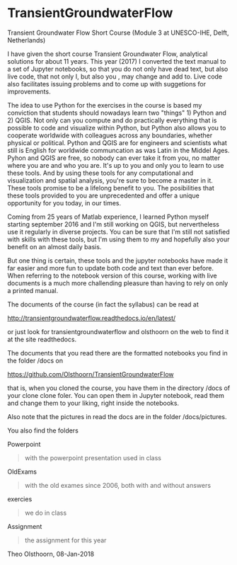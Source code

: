 # TransientGroundwaterFlow
Transient Groundwater Flow Short Course (Module 3 at UNESCO-IHE, Delft, Netherlands)

I have given the short course Transient Groundwater Flow, analytical solutions for about 11 years. This year (2017)
I converted the text manual to a set of Jupyter notebooks, so that you do not only have dead text, but also live code, that not only I, but also you , may change and add to. Live code also facilitates issuing problems and to come up with suggetions for improvements.

The idea to use Python for the exercises in the course is based my conviction that students should nowadays learn two "things"  1) Python and 2) QGIS. Not only can you compute
and do practically everything that is possible to code and visualize within Python, but Python also allows you to cooperate worldwide with
colleagues across any boundaries, whether physical or political. Python and QGIS are for engineers and scientists what still is English for worldwide
communcation as was Latin in the Middel Ages. Pyhon and QGIS are free, so nobody can ever take it from you, no matter where you are and who you are. It's up to you and only you to learn to use these tools. And by using these tools for any computational and visualization and spatial analysis, you're sure to become a master in it. These tools promise to be a lifelong benefit to you. The posibilities that these tools provided to you are unprecedented and offer a unique opportunity for you today, in our times.

Coming from 25 years of Matlab experience, I learned Python myself starting september 2016 and I'm still working on QGIS, but nervertheless use it regularly in diverse projects. You can be sure that I'm still not satisfied with skills with these tools, but I'm using them to my and hopefully also your benefit on an almost daily basis.

But one thing is certain, these tools and the jupyter notebooks have made it far easier and more fun to update both code and text than ever before. When referring to the notebook version of this course, working with live documents is a much more challending pleasure than having to rely on only a printed manual.

The documents of the course (in fact the syllabus) can be read at

http://transientgroundwaterflow.readthedocs.io/en/latest/

or just look for transientgroundwaterflow and olsthoorn on the web to find it at the site readthedocs.

The documents that you read there are the formatted notebooks you find in the folder /docs on

https://github.com/Olsthoorn/TransientGroundwaterFlow

that is, when you cloned the course, you have them in the directory /docs of your clone clone foler. You can open them in Jupyter notebook, read them and change them to your liking, right inside the notebooks.

Also note that the pictures in read the docs are in the folder /docs/pictures.

You also find the folders

Powerpoint
>with the powerpoint presentation used in class

OldExams
>with the old exames since 2006, both with and without answers

exercies
>we do in class

Assignment
>the assignment for this year


Theo Olsthoorn, 08-Jan-2018
